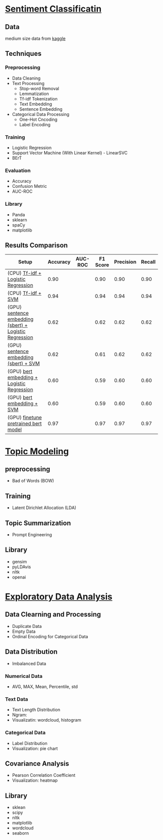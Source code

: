 # [Sentiment Classificatin](https://github.com/MMaggieZhou/sentiment_analysis/blob/main/twitter_entity_sentiment_analysis_v2.ipynb)
## Data 
medium size data from [kaggle](https://www.kaggle.com/datasets/jp797498e/twitter-entity-sentiment-analysis/data)

## Techniques 
### Preprocessing 
- Data Cleaning
- Text Processing
  - Stop-word Removal
  - Lemmatization
  - Tf-idf Tokenization
  - Text Embedding
  - Sentence Embedding
- Categorical Data Processing
  - One-Hot Cncoding
  - Label Encoding 

### Training 
- Logistic Regression
- Support Vector Machine (With Linear Kernel) - LinearSVC
- BErT

### Evaluation 
- Accuracy
- Confusion Metric
- AUC-ROC

### Library
- Panda
- sklearn
- spaCy
- matplotlib
  
## Results Comparison 
| Setup    | Accuracy | AUC-ROC | F1 Score | Precision | Recall |
| -------- | -------- | ------- | -------- | --------- | ------ |
| (CPU) [Tf-idf + Logistic Regression](https://github.com/MMaggieZhou/sentiment_analysis/blob/main/sentiment_analysis_tfidf.ipynb)  | 0.90   | | 0.90 | 0.90 | 0.90 |
| (CPU) [Tf-idf + SVM](https://github.com/MMaggieZhou/sentiment_analysis/blob/main/sentiment_analysis_tfidf.ipynb)  | 0.94    | | 0.94 | 0.94 | 0.94|
| (GPU) [sentence embedding (sbert) + Logistic Regression](https://github.com/MMaggieZhou/sentiment_analysis/blob/main/sentiment_analysis_sbert_embedding.ipynb) | 0.62 |  | 0.62 | 0.62 | 0.62|
| (GPU) [sentence embedding (sbert) + SVM](https://github.com/MMaggieZhou/sentiment_analysis/blob/main/sentiment_analysis_sbert_embedding.ipynb) | 0.62 | | 0.61 | 0.62 | 0.62|
| (GPU) [bert embedding + Logistic Regression](https://github.com/MMaggieZhou/sentiment_analysis/blob/main/sentiment_analysis_bert_embedding.ipynb) | 0.60| | 0.59 | 0.60 | 0.60 | 
| (GPU) [bert embedding + SVM](https://github.com/MMaggieZhou/sentiment_analysis/blob/main/sentiment_analysis_bert_embedding.ipynb) | 0.60| | 0.59 | 0.60 | 0.60|
| (GPU) [finetune pretrained bert model](https://github.com/MMaggieZhou/sentiment_analysis/blob/main/sentiment_analysis_bert_finetune.ipynb) | 0.97| | 0.97 | 0.97 | 0.97|


# [Topic Modeling](https://github.com/MMaggieZhou/sentiment_analysis/blob/main/topic_modeling.ipynb)
## preprocessing 
- Bad of Words (BOW)

## Training 
- Latent Dirichlet Allocation (LDA)

## Topic Summarization 
- Prompt Engineering
  
## Library 
- gensim
- pyLDAvis
- nltk
- openai

# [Exploratory Data Analysis](http://localhost:8888/lab/tree/sentiment_analysis/eda_tweets.ipynb)
## Data Clearning and Processing 
- Duplicate Data
- Empty Data
- Ordinal Encoding for Categorical Data 
## Data Distribution 
- Imbalanced Data
### Numerical Data 
- AVG, MAX, Mean, Percentile, std
### Text Data 
- Text Length Distribution 
- Ngram: 
- Visualizatin: wordcloud, histogram 
### Categorical Data 
- Label Distribution
- Visualization: pie chart
## Covariance Analysis
- Pearson Correlation Coefficient
- Visualization: heatmap
## Library 
- sklean
- scipy
- nltk
- matplotlib
- wordcloud
- seaborn
